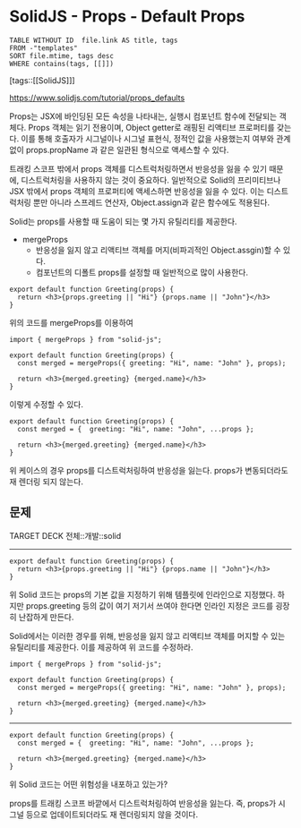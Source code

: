 # SolidJS - Props - Default Props
<!--Basic Template V0.0.2 Start -->
```dataview
TABLE WITHOUT ID  file.link AS title, tags
FROM -"templates"
SORT file.mtime, tags desc
WHERE contains(tags, [[]])
```
<!--Basic Template V0.0.2 End -->
[tags::[[SolidJS]]]

https://www.solidjs.com/tutorial/props_defaults

Props는 JSX에 바인딩된 모든 속성을 나타내는, 실행시 컴포넌트 함수에 전달되는 객체다. Props 객체는 읽기 전용이며, Object getter로 래핑된 리액티브 프로퍼티를 갖는다. 이를 통해 호출자가 시그널이나 시그널 표현식, 정적인 값을 사용했는지 여부와 관계없이 props.propName 과 같은 일관된 형식으로 액세스할 수 있다.

트래킹 스코프 밖에서 props 객체를 디스트럭처링하면서 반응성을 잃을 수 있기 때문에, 디스트럭처링을 사용하지 않는 것이 중요하다. 일반적으로 Solid의 프리미티브나 JSX 밖에서 props 객체의 프로퍼티에 액세스하면 반응성을 잃을 수 있다. 이는 디스트럭처링 뿐만 아니라 스프레드 연산자, Object.assign과 같은 함수에도 적용된다.

Solid는 props를 사용할 때 도움이 되는 몇 가지 유틸리티를 제공한다.
- mergeProps
	- 반응성을 잃지 않고 리액티브 객체를 머지(비파괴적인 Object.assgin)할 수 있다.
	- 컴포넌트의 디폴트 props를 설정할 때 일반적으로 많이 사용한다.

```tsx
export default function Greeting(props) {
  return <h3>{props.greeting || "Hi"} {props.name || "John"}</h3>
}
```

위의 코드를 mergeProps를 이용하여

```tsx
import { mergeProps } from "solid-js";

export default function Greeting(props) {
  const merged = mergeProps({ greeting: "Hi", name: "John" }, props);

  return <h3>{merged.greeting} {merged.name}</h3>
}
```

이렇게 수정할 수 있다. 

```tsx
export default function Greeting(props) {
  const merged = {  greeting: "Hi", name: "John", ...props };

  return <h3>{merged.greeting} {merged.name}</h3>
}
```

위 케이스의 경우 props를 디스트럭처링하여 반응성을 잃는다. props가 변동되더라도 재 렌더링 되지 않는다.

## 문제

TARGET DECK
전체::개발::solid

---

<!--ankiQ-->

```tsx
export default function Greeting(props) {
  return <h3>{props.greeting || "Hi"} {props.name || "John"}</h3>
}
```

위 Solid 코드는 props의 기본 값을 지정하기 위해 템플릿에 인라인으로 지정했다. 하지만 props.greeting 등의 값이 여기 저기서 쓰여야 한다면 인라인 지정은 코드를 굉장히 난잡하게 만든다.

Solid에서는 이러한 경우를 위해, 반응성을 잃지 않고 리액티브 객체를 머지할 수 있는 유틸리티를 제공한다. 이를 제공하여 위 코드를 수정하라.

<!--ankiA-->

```tsx
import { mergeProps } from "solid-js";

export default function Greeting(props) {
  const merged = mergeProps({ greeting: "Hi", name: "John" }, props);

  return <h3>{merged.greeting} {merged.name}</h3>
}
```

<!--ankiE-->
<!--ID: 1664967175913-->


---

<!--ankiQ-->

```tsx
export default function Greeting(props) {
  const merged = {  greeting: "Hi", name: "John", ...props };

  return <h3>{merged.greeting} {merged.name}</h3>
}
```

위 Solid 코드는 어떤 위험성을 내포하고 있는가?

<!--ankiA-->

props를 트래킹 스코프 바깥에서 디스트럭처링하여 반응성을 잃는다. 즉, props가 시그널 등으로 업데이트되더라도 재 렌더링되지 않을 것이다.

<!--ankiE-->
<!--ID: 1664967175930-->
